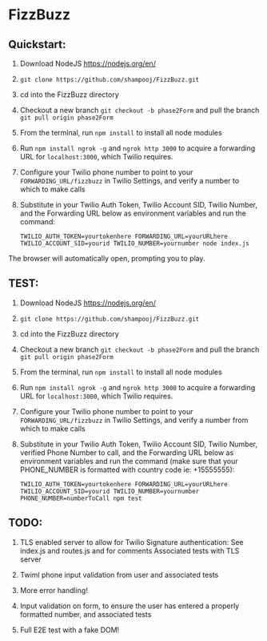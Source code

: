 # FizzBuzz

## Quickstart:

1. Download NodeJS https://nodejs.org/en/

2. `git clone https://github.com/shampooj/FizzBuzz.git`

3. cd into the FizzBuzz directory

4. Checkout a new branch `git checkout -b phase2Form` and pull the branch `git pull origin phase2Form`

5. From the terminal, run `npm install` to install all node modules

6. Run `npm install ngrok -g` and `ngrok http 3000` to acquire a forwarding URL for `localhost:3000`, which Twilio requires.

7. Configure your Twilio phone number to point to your `FORWARDING_URL/fizzbuzz` in Twilio Settings, and verify a number to which to make calls

8. Substitute in your Twilio Auth Token, Twilio Account SID, Twilio Number, and the Forwarding URL below as environment variables and run the command:

   `TWILIO_AUTH_TOKEN=yourtokenhere FORWARDING_URL=yourURLhere TWILIO_ACCOUNT_SID=yourid TWILIO_NUMBER=yournumber node index.js`

The browser will automatically open, prompting you to play.

## TEST:

1. Download NodeJS https://nodejs.org/en/

2. `git clone https://github.com/shampooj/FizzBuzz.git`

3. cd into the FizzBuzz directory

4. Checkout a new branch `git checkout -b phase2Form` and pull the branch `git pull origin phase2Form`

5. From the terminal, run `npm install` to install all node modules

6. Run `npm install ngrok -g` and `ngrok http 3000` to acquire a forwarding URL for `localhost:3000`, which Twilio requires.

7. Configure your Twilio phone number to point to your `FORWARDING_URL/fizzbuzz` in Twilio Settings, and verify a number from which to make calls

8. Substitute in your Twilio Auth Token, Twilio Account SID, Twilio Number, verified Phone Number to call, and the Forwarding URL below as environment variables and run the command (make sure that your PHONE_NUMBER is formatted with country code ie: +15555555):

   `TWILIO_AUTH_TOKEN=yourtokenhere FORWARDING_URL=yourURLhere TWILIO_ACCOUNT_SID=yourid TWILIO_NUMBER=yournumber PHONE_NUMBER=numberToCall npm test`

## TODO:

1. TLS enabled server to allow for Twilio Signature authentication: See index.js and routes.js and for comments
Associated tests with TLS server

2. Twiml phone input validation from user and associated tests

3. More error handling!

4. Input validation on form, to ensure the user has entered a properly formatted number, and associated tests

5. Full E2E test with a fake DOM!
